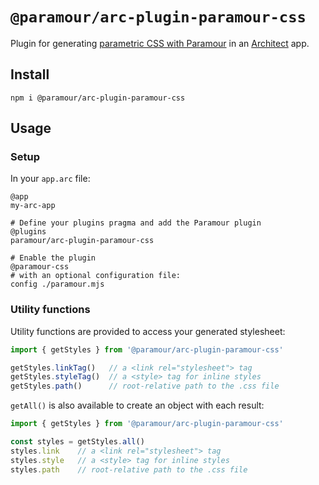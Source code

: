 # `@paramour/arc-plugin-paramour-css`

Plugin for generating [parametric CSS with Paramour](https://paramour.style) in an [Architect](https://arc.codes) app.

## Install

```
npm i @paramour/arc-plugin-paramour-css
```

## Usage

### Setup

In your `app.arc` file:

```arc
@app
my-arc-app

# Define your plugins pragma and add the Paramour plugin
@plugins
paramour/arc-plugin-paramour-css

# Enable the plugin
@paramour-css
# with an optional configuration file:
config ./paramour.mjs
```

### Utility functions

Utility functions are provided to access your generated stylesheet:

```js
import { getStyles } from '@paramour/arc-plugin-paramour-css'

getStyles.linkTag()   // a <link rel="stylesheet"> tag
getStyles.styleTag()  // a <style> tag for inline styles
getStyles.path()      // root-relative path to the .css file
```

`getAll()` is also available to create an object with each result:

```js
import { getStyles } from '@paramour/arc-plugin-paramour-css'

const styles = getStyles.all()
styles.link    // a <link rel="stylesheet"> tag
styles.style   // a <style> tag for inline styles
styles.path    // root-relative path to the .css file
```

